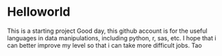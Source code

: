 # Helloworld
This is a starting project
Good day, this github account is for the useful languages in data manipulations, including python, r, sas, etc.
I hope that i can better improve my level so that i can take more difficult jobs.
Tao
